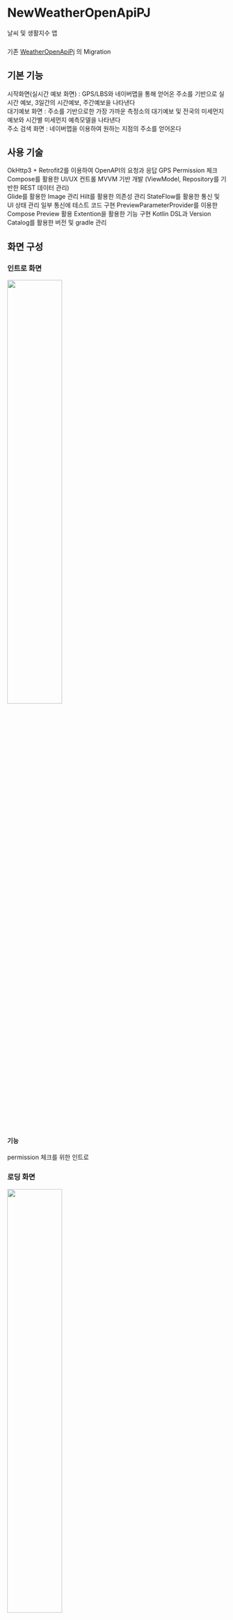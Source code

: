 # NewWeatherOpenApiPJ
날씨 및 생활지수 앱

###
기존 [WeatherOpenApiPj](https://github.com/disuns/WeatherOpenApiPJ) 의 Migration

## **기본 기능**
시작화면(실시간 예보 화면) : GPS/LBS와 네이버맵을 통해 얻어온 주소를 기반으로 실시간 예보, 3일간의 시간예보, 주간예보을 나타낸다   
대기예보 화면 : 주소를 기반으로한 가장 가까운 측정소의 대기예보 및 전국의 미세먼지 예보와 시간별 미세먼지 예측모델을 나타낸다   
주소 검색 화면 : 네이버맵을 이용하여 원하는 지점의 주소를 얻어온다   

## **사용 기술**
OkHttp3 + Retrofit2를 이용하여 OpenAPI의 요청과 응답
GPS Permission 체크
Compose를 활용한 UI/UX 컨트롤
MVVM 기반 개발 (ViewModel, Repository를 기반한 REST 데이터 관리)   
Glide를 활용한 Image 관리
Hilt를 활용한 의존성 관리
StateFlow를 활용한 통신 및 UI 상태 관리
일부 통신에 테스트 코드 구현
PreviewParameterProvider를 이용한 Compose Preview 활용
Extention을 활용한 기능 구현
Kotlin DSL과 Version Catalog를 활용한 버전 및 gradle 관리

## **화면 구성**
### **인트로 화면**
<img src = "https://github.com/user-attachments/assets/c89f3f4f-72ed-4a4d-8dda-6f829737e7ad" width = "50%" height = "50%">

#### 기능
permission 체크를 위한 인트로

### **로딩 화면**
<img src = "https://github.com/user-attachments/assets/c1edd5dd-f1ad-43fe-bc4c-de42cac587e6" width = "50%" height = "50%">

#### 배치
Dialog와 CircularProgressIndicator를 활용한 로딩화면 제작

#### 기능
데이터 통신중 화면 터치 방지 및 로딩중 상태 표현

### **시작화면**(실시간 예보 화면)

<img src = "https://github.com/user-attachments/assets/6e456c7f-be71-4159-822e-669942959e2b" width = "50%" height = "50%">
                                                                                                                                               
#### 배치
LazyColumn, Card, HorizontalPager를 기본으로 활용하여 UI/UX 구현
Modifier.graphicsLayer를 활용한 UI 효과 적용

#### 기능
현재 주소를 기준으로 한 현재 날씨, 1시간 단위 3일간의 날씨, 주간날씨 표현

### **대기예보 화면**

<img src = "https://github.com/user-attachments/assets/b1252b18-f314-4905-b787-d4ba9d94a23e" width = "50%" height = "50%">

#### 배치
Card, ExposedDropdownMenuBox, ExposedDropdownMenu, DropdownMenuItem 를 활용한 Spinner 활용 및 약간의 커스텀
LazyColumn을 이용한 ScrollView 활용

#### 기능
현재 주소를 기준으로 측정소 대기 예보, 전국 대기 예보 및 시간대별 예측모델

### **주소 검색 화면**

<img src = "https://github.com/user-attachments/assets/aa6070a5-217f-4784-b74c-17d3f65e9a6b" width = "50%" height = "50%">

#### 배치
NAVER Map Compose 라이브러리를 통한 화면 출력
BasicTextField, Box, IconButton 등을 활용한 SearchView 구현

#### 기능
현재 날씨, 1시간 단위 3일간의 날씨, 주간날씨 표현

## **작업 중 주요 이슈**
